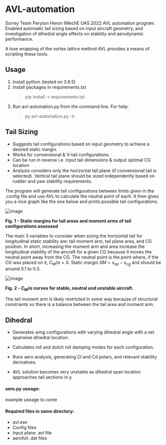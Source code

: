 # AVL-automation
Surrey Team Peryton Heron IMechE UAS 2022 AVL automation program. Enabled automatic tail sizing based on input aircraft geometry, and investigation of dihedral angle effects on stability and aerodynamic performance. 

A lose wrapping of the vortex lattice method AVL provides a means of scripting these tools.

## Usage
1. Install python (tested on 3.9.5)
2. Install packages in requirements.txt
   >pip install -r requirements.txt
3. Run avl-automation.py from the command line. For help:
   >py avl-automation.py -h

## Tail Sizing
- Suggests tail configurations based on input geometry to achieve a desired static margin.
- Works for convensional & V-tail configurations.
- Can be run in reverse i.e. input tail dimensions & output optimal CG location
- Anslysis considers only the horizontal tail plane (if convensional tail is selected). Vertical tail plane should be sized independently based on rudder and yaw stability requirements.

The program will generate tail configurations between limits given in the .config file and use AVL to calculate the neutral point of each. It then gives you a nice graph like the one below and prints possible tail configurations.

![image](https://user-images.githubusercontent.com/79290428/179372168-712e726d-9805-4b63-bebe-51a15cef5054.png)

**Fig. 1 - Static margins for tail areas and moment arms of tail configurations assessed**

The main 3 variables to consider when sizing the horizontal tail for longitudinal static stability are: tail moment arm, tail plane area, and CG position. In short, increasing the moment arm and area increase the longitudinal stability of the aircraft for a given CG because it moves the neutral point away from the CG. The neutral point is the point where, if the CG was placed on it, $C_M/\alpha=0$. Static margin $SM=x_{np}-x_{cg}$ and should be around 0.1 to 0.3.

![image](https://user-images.githubusercontent.com/79290428/179372143-76feda57-bf6f-440a-8225-7f2c195c8e32.png)

**Fig. 2 - $C_M/\alpha$ curves for stable, neutral and unstable aircraft.**

The tail moment arm is likely restricted in some way because of structural constraints so there is a balance between the tail area and moment arm.

## Dihedral
- Generates wing configurations with varying dihedral angle with a set spanwise dihedral location. 
- Calculates roll and dutch roll damping modes for each configuration.
- Runs aero analysis, generating Cl and Cd polars, and relevant stability derivatives.

- AVL solution becomes very unstable as dihedral span location approaches tail sections in y.

#### aero.py useage:
example useage to come

#### Required files in same directory:
- avl.exe
- Config files
- Input plane .avl file
- aerofoil .dat files
